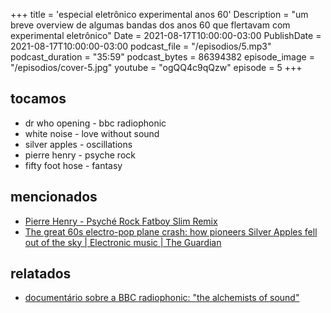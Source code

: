 +++
title = 'especial eletrônico experimental anos 60'
Description = "um breve overview de algumas bandas dos anos 60 que flertavam com experimental eletrônico"
Date = 2021-08-17T10:00:00-03:00
PublishDate = 2021-08-17T10:00:00-03:00
podcast_file = "/episodios/5.mp3"
podcast_duration = "35:59"
podcast_bytes = 86394382
episode_image = "/episodios/cover-5.jpg"
youtube = "ogQQ4c9qQzw"
episode = 5
+++

## tocamos
* dr who opening - bbc radiophonic
* white noise - love without sound
* silver apples - oscillations
* pierre henry - psyche rock
* fifty foot hose - fantasy


## mencionados

* [Pierre Henry - Psyché Rock Fatboy Slim Remix](https://www.youtube.com/watch?v=fsvMieabNtI)
* [The great 60s electro-pop plane crash: how pioneers Silver Apples fell out of the sky | Electronic music | The Guardian](https://www.theguardian.com/music/2019/apr/09/silver-apples-electro-stars-hendrix-stereolab-portishead-john-lennon)


## relatados
* [documentário sobre a BBC radiophonic: "the alchemists of sound"](https://www.dailymotion.com/video/x5579ti)



